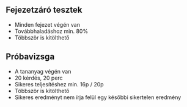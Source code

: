 ## Fejezetzáró tesztek
- Minden fejezet végén van
- Továbbhaladáshoz min. 80%
- Többször is kitölthető

## Próbavizsga
- A tananyag végén van
- 20 kérdés, 20 perc
- Sikeres teljesítéshez min. 16p / 20p
- Többször is kitölthető
- Sikeres eredményt nem írja felül egy későbbi sikertelen eredmény